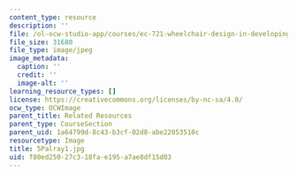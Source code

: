 ```yaml
---
content_type: resource
description: ''
file: /ol-ocw-studio-app/courses/ec-721-wheelchair-design-in-developing-countries-spring-2009/f80ed25027c318fae195a7ae8df15d03_5Palray1.jpg
file_size: 31680
file_type: image/jpeg
image_metadata:
  caption: ''
  credit: ''
  image-alt: ''
learning_resource_types: []
license: https://creativecommons.org/licenses/by-nc-sa/4.0/
ocw_type: OCWImage
parent_title: Related Resources
parent_type: CourseSection
parent_uid: 1a64799d-8c43-b3cf-02d8-abe22053510c
resourcetype: Image
title: 5Palray1.jpg
uid: f80ed250-27c3-18fa-e195-a7ae8df15d03
---
```

